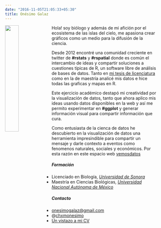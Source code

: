 ```yaml
---
date: "2016-11-05T21:05:33+05:30"
title: Onésimo Galaz
---
```

<img src="/about/_index_files/IMG_5897.jpeg" alt="" width="30%" height="30%" align="left"/>


Hola! soy biólogo y además de mi afición por el ecosistema de las islas del cielo, me apasiona crear gráficos como un medio para la difusión de la ciencia.

Desde 2012 encontré una comunidad creciente en twitter de **#rstats** y **#rspatial** donde es común el intercambio de ideas y compartir soluciones a cuestiones típicas de R, un software libre de análisis de bases de datos. Tanto en [mi tesis de licenciatura](https://cafecolado.netlify.app/files/tesis_Onésimo_Galaz_201.pdf) como en la de maestría analicé mis datos e hice todas las graficas y mapas en R.

Este ejercicio académico destapó mi creatividad por la visualización de datos, tanto que ahora aplico mis ideas usando datos disponibles en la web y así me permito experimentar en **#ggplot** y generar información visual para compartir información que cura.

Como entusiasta de la cienca de datos he descubierto en la visualización de datos una herramienta impresindible para compartir un mensaje y darle contexto a eventos como fenomenos naturales, sociales y económicos. Por esta razón en este espacio web [vemosdatos](https://twitter.com/VemosDatos)


##### Formación
* Licenciado en Biología, [*Universidad de Sonora*](http://www.biologia.uson.mx/)
* Maestría en Ciencias Biológicas, [*Universidad Nacional Autónoma de México*](http://pcbiol.posgrado.unam.mx/)

##### Contacto
* <i class="fa fa-envelope"></i> onesimogalaz@gmail.com
* <i class="fa fa-twitter"></i> @[chxmonesimo](https://twitter.com/chxmonesimo)
* <i class="fa fa-file"></i> [Un vistazo a mi CV](https://cafecolado.netlify.app/files/Galaz-Garcia_CV.pdf)


